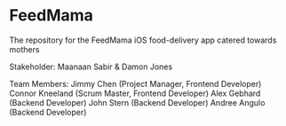 # FeedMama
The repository for the FeedMama iOS food-delivery app catered towards mothers

Stakeholder: Maanaan Sabir & Damon Jones

Team Members:
Jimmy Chen (Project Manager, Frontend Developer)
Connor Kneeland (Scrum Master, Frontend Developer)
Alex Gebhard (Backend Developer)
John Stern (Backend Developer)
Andree Angulo (Backend Developer)
